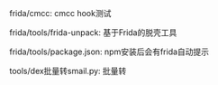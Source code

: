 



frida/cmcc: cmcc hook测试

frida/tools/frida-unpack: 基于Frida的脱壳工具

frida/tools/package.json: npm安装后会有frida自动提示


tools/dex批量转smail.py: 批量转



